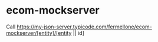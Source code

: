 # ecom-mockserver

Call https://my-json-server.typicode.com/fermellone/ecom-mockserver/[entity]/[entity || id]

